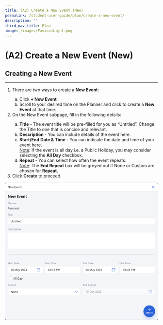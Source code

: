 ```yaml
---
title: (A2) Create a New Event (New)
permalink: /student-user-guide/plan/create-a-new-event/
description: ""
third_nav_title: Plan
image: /images/FaviconLight.png
---
```

<h1>(A2) Create a New Event (New)</h1>
<h2>Creating a New Event</h2>
<hr>
<ol>
<li>There are two ways to create a <strong>New Event</strong>:</li>
<ol style="list-style-type: lower-alpha;">
<li>Click <strong>+ New Event</strong></li>
<li>Scroll to your desired time on the Planner and click to create a <strong>New Event</strong> at that time.</li>
</ol>
<li>On the New Event subpage, fill in the following details:</li>
<ol style="list-style-type: lower-alpha;">
<li><strong>Title</strong> - The event title will be pre-filled for you as “Untitled”. Change the Title to one that is concise and relevant.</li>
<li><strong>Description</strong> - You can include details of the event here.</li>
<li><strong>Start/End</strong> <strong>Date &amp; Time</strong> - You can indicate the date and time of your event here.</li>
	<u>Note</u>: If the event is all day i.e. a Public Holiday, you may consider selecting the <strong>All Day</strong> checkbox.

<li><strong>Repeat</strong> - You can select how often the event repeats.</li>
	<u>Note</u>: The <strong>End Repeat</strong> box will be greyed out if None or Custom are chosen for <strong>Repeat</strong>. </ol>

<li>Click <strong>Create</strong> to proceed.</li>
</ol>
<img src="/images/1Student/P-NewEvent.png">